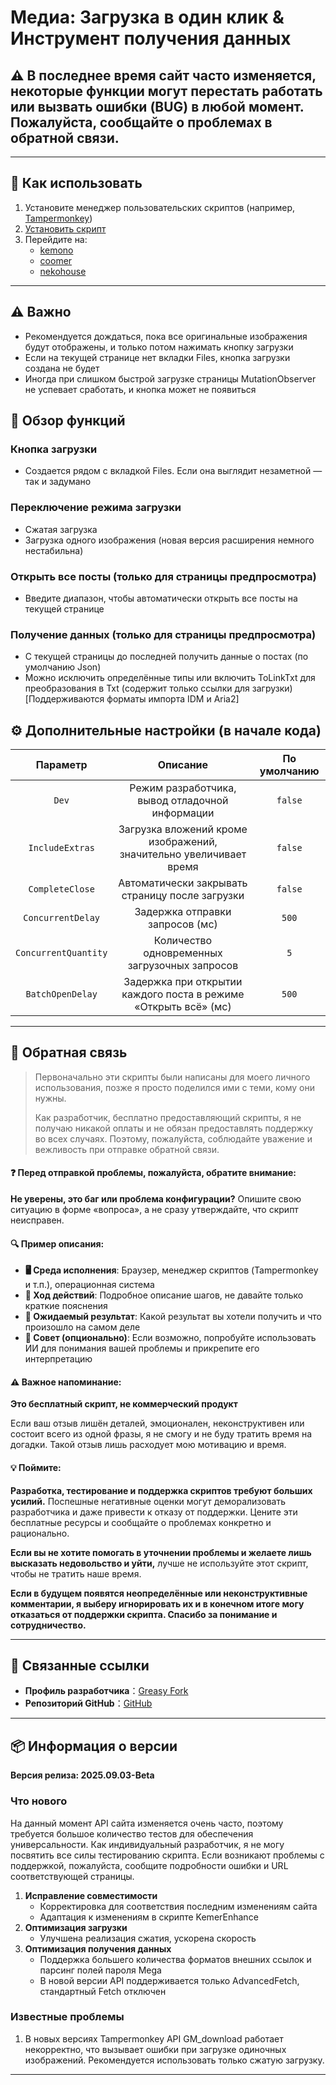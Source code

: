 # **Медиа: Загрузка в один клик & Инструмент получения данных**

## ⚠️ В последнее время сайт часто изменяется, некоторые функции могут перестать работать или вызвать ошибки (BUG) в любой момент. Пожалуйста, сообщайте о проблемах в обратной связи.

---

## **👻 Как использовать**

1. Установите менеджер пользовательских скриптов (например, [Tampermonkey](https://chrome.google.com/webstore/detail/tampermonkey/dhdgffkkebhmkfjojejmpbldmpobfkfo))  
2. [Установить скрипт](https://update.greasyfork.org/scripts/472282/Kemer%20%E4%B8%8B%E8%BC%89%E5%99%A8.user.js)  
3. Перейдите на:  
   - [kemono](https://kemono.su/)  
   - [coomer](https://coomer.su/)  
   - [nekohouse](https://nekohouse.su/)  

---

## **⚠️ Важно**
- Рекомендуется дождаться, пока все оригинальные изображения будут отображены, и только потом нажимать кнопку загрузки  
- Если на текущей странице нет вкладки Files, кнопка загрузки создана не будет  
- Иногда при слишком быстрой загрузке страницы MutationObserver не успевает сработать, и кнопка может не появиться  

## **📜 Обзор функций**

### **Кнопка загрузки**
- Создается рядом с вкладкой Files. Если она выглядит незаметной — так и задумано  

### **Переключение режима загрузки**
- Сжатая загрузка  
- Загрузка одного изображения (новая версия расширения немного нестабильна)  

### **Открыть все посты (только для страницы предпросмотра)**
- Введите диапазон, чтобы автоматически открыть все посты на текущей странице  

### **Получение данных (только для страницы предпросмотра)**
- С текущей страницы до последней получить данные о постах (по умолчанию Json)  
- Можно исключить определённые типы или включить ToLinkTxt для преобразования в Txt (содержит только ссылки для загрузки) [Поддерживаются форматы импорта IDM и Aria2]  

## **⚙️ Дополнительные настройки (в начале кода)**
|     **Параметр**     |                            **Описание**                            | **По умолчанию** |
| :------------------: | :----------------------------------------------------------------: | :--------------: |
|        `Dev`         |          Режим разработчика, вывод отладочной информации           |     `false`      |
|   `IncludeExtras`    | Загрузка вложений кроме изображений, значительно увеличивает время |     `false`      |
|   `CompleteClose`    |          Автоматически закрывать страницу после загрузки           |     `false`      |
|  `ConcurrentDelay`   |                  Задержка отправки запросов (мс)                   |      `500`       |
| `ConcurrentQuantity` |           Количество одновременных загрузочных запросов            |       `5`        |
|   `BatchOpenDelay`   |  Задержка при открытии каждого поста в режиме «Открыть всё» (мс)   |      `500`       |

---

## 📣 Обратная связь

> Первоначально эти скрипты были написаны для моего личного использования, позже я просто поделился ими с теми, кому они нужны.  
>
> Как разработчик, бесплатно предоставляющий скрипты, я не получаю никакой оплаты и не обязан предоставлять поддержку во всех случаях. Поэтому, пожалуйста, соблюдайте уважение и вежливость при отправке обратной связи.  

#### ❓ Перед отправкой проблемы, пожалуйста, обратите внимание:

**Не уверены, это баг или проблема конфигурации?** Опишите свою ситуацию в форме «вопроса», а не сразу утверждайте, что скрипт неисправен.  

#### 🔍 Пример описания:

- **🖥️ Среда исполнения**: Браузер, менеджер скриптов (Tampermonkey и т.п.), операционная система  
- **🧭 Ход действий**: Подробное описание шагов, не давайте только краткие пояснения  
- **🎯 Ожидаемый результат**: Какой результат вы хотели получить и что произошло на самом деле  
- **🤖 Совет (опционально)**: Если возможно, попробуйте использовать ИИ для понимания вашей проблемы и прикрепите его интерпретацию  

#### ⚠️ Важное напоминание:

**Это бесплатный скрипт, не коммерческий продукт**  

Если ваш отзыв лишён деталей, эмоционален, неконструктивен или состоит всего из одной фразы, я не смогу и не буду тратить время на догадки. Такой отзыв лишь расходует мою мотивацию и время.  

#### 💡 Поймите:

**Разработка, тестирование и поддержка скриптов требуют больших усилий.** Поспешные негативные оценки могут деморализовать разработчика и даже привести к отказу от поддержки. Цените эти бесплатные ресурсы и сообщайте о проблемах конкретно и рационально.  

**Если вы не хотите помогать в уточнении проблемы и желаете лишь высказать недовольство и уйти,** лучше не используйте этот скрипт, чтобы не тратить наше время.  

**Если в будущем появятся неопределённые или неконструктивные комментарии, я выберу игнорировать их и в конечном итоге могу отказаться от поддержки скрипта. Спасибо за понимание и сотрудничество.**  

---

## **🔗 Связанные ссылки**

- **Профиль разработчика**：[Greasy Fork](https://greasyfork.org/zh-TW/users/989635-canaan-hs)  
- **Репозиторий GitHub**：[GitHub](https://github.com/Canaan-HS/MonkeyScript/tree/main/KemerDownloader)  

---

## **📦 Информация о версии**

**Версия релиза: 2025.09.03-Beta**  

### **Что нового**
На данный момент API сайта изменяется очень часто, поэтому требуется большое количество тестов для обеспечения универсальности. Как индивидуальный разработчик, я не могу посвятить все силы тестированию скрипта. Если возникают проблемы с поддержкой, пожалуйста, сообщите подробности ошибки и URL соответствующей страницы.  

1. **Исправление совместимости**
   - Корректировка для соответствия последним изменениям сайта  
   - Адаптация к изменениям в скрипте KemerEnhance  
2. **Оптимизация загрузки**
   - Улучшена реализация сжатия, ускорена скорость  
3. **Оптимизация получения данных**
   - Поддержка большего количества форматов внешних ссылок и парсинг полей пароля Mega  
   - В новой версии API поддерживается только AdvancedFetch, стандартный Fetch отключен  

### **Известные проблемы**
1. В новых версиях Tampermonkey API GM_download работает некорректно, что вызывает ошибки при загрузке одиночных изображений. Рекомендуется использовать только сжатую загрузку.  

---